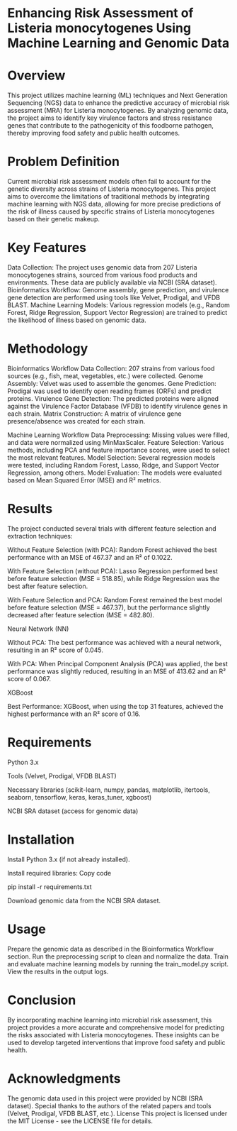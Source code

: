 # Enhancing Risk Assessment of Listeria monocytogenes Using Machine Learning and Genomic Data

# Overview
This project utilizes machine learning (ML) techniques and Next Generation Sequencing (NGS) data to enhance the predictive accuracy of microbial risk assessment (MRA) for Listeria monocytogenes. By analyzing genomic data, the project aims to identify key virulence factors and stress resistance genes that contribute to the pathogenicity of this foodborne pathogen, thereby improving food safety and public health outcomes.

# Problem Definition
Current microbial risk assessment models often fail to account for the genetic diversity across strains of Listeria monocytogenes. This project aims to overcome the limitations of traditional methods by integrating machine learning with NGS data, allowing for more precise predictions of the risk of illness caused by specific strains of Listeria monocytogenes based on their genetic makeup.

# Key Features
Data Collection: The project uses genomic data from 207 Listeria monocytogenes strains, sourced from various food products and environments. These data are publicly available via NCBI (SRA dataset).
Bioinformatics Workflow: Genome assembly, gene prediction, and virulence gene detection are performed using tools like Velvet, Prodigal, and VFDB BLAST.
Machine Learning Models: Various regression models (e.g., Random Forest, Ridge Regression, Support Vector Regression) are trained to predict the likelihood of illness based on genomic data.

# Methodology

Bioinformatics Workflow
Data Collection: 207 strains from various food sources (e.g., fish, meat, vegetables, etc.) were collected.
Genome Assembly: Velvet was used to assemble the genomes.
Gene Prediction: Prodigal was used to identify open reading frames (ORFs) and predict proteins.
Virulence Gene Detection: The predicted proteins were aligned against the Virulence Factor Database (VFDB) to identify virulence genes in each strain.
Matrix Construction: A matrix of virulence gene presence/absence was created for each strain.

Machine Learning Workflow
Data Preprocessing: Missing values were filled, and data were normalized using MinMaxScaler.
Feature Selection: Various methods, including PCA and feature importance scores, were used to select the most relevant features.
Model Selection: Several regression models were tested, including Random Forest, Lasso, Ridge, and Support Vector Regression, among others.
Model Evaluation: The models were evaluated based on Mean Squared Error (MSE) and R² metrics.

# Results
The project conducted several trials with different feature selection and extraction techniques:

Without Feature Selection (with PCA): Random Forest achieved the best performance with an MSE of 467.37 and an R² of 0.1022.

With Feature Selection (without PCA): Lasso Regression performed best before feature selection (MSE = 518.85), while Ridge Regression was the best after feature selection.

With Feature Selection and PCA: Random Forest remained the best model before feature selection (MSE = 467.37), but the performance slightly decreased after feature selection (MSE = 482.80).

Neural Network (NN)

Without PCA: The best performance was achieved with a neural network, resulting in an R² score of 0.045.

With PCA: When Principal Component Analysis (PCA) was applied, the best performance was slightly reduced, resulting in an MSE of 413.62 and an R² score of 0.067.

XGBoost

Best Performance: XGBoost, when using the top 31 features, achieved the highest performance with an R² score of 0.16.

# Requirements

Python 3.x

Tools (Velvet, Prodigal, VFDB BLAST)

Necessary libraries (scikit-learn, numpy, pandas, matplotlib, itertools, seaborn, tensorflow, keras, keras_tuner, xgboost)

NCBI SRA dataset (access for genomic data)

# Installation
Install Python 3.x (if not already installed).

Install required libraries:
Copy code

pip install -r requirements.txt

Download genomic data from the NCBI SRA dataset.

# Usage

Prepare the genomic data as described in the Bioinformatics Workflow section.
Run the preprocessing script to clean and normalize the data.
Train and evaluate machine learning models by running the train_model.py script.
View the results in the output logs.
# Conclusion
By incorporating machine learning into microbial risk assessment, this project provides a more accurate and comprehensive model for predicting the risks associated with Listeria monocytogenes. These insights can be used to develop targeted interventions that improve food safety and public health.

# Acknowledgments
The genomic data used in this project were provided by NCBI (SRA dataset).
Special thanks to the authors of the related papers and tools (Velvet, Prodigal, VFDB BLAST, etc.).
License
This project is licensed under the MIT License - see the LICENSE file for details.
